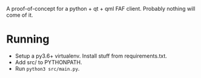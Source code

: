 A proof-of-concept for a python + qt + qml FAF client. Probably nothing will come of it.

Running
=======

* Setup a py3.6+ virtualenv. Install stuff from requirements.txt.
* Add src/ to PYTHONPATH.
* Run `python3 src/main.py`.

